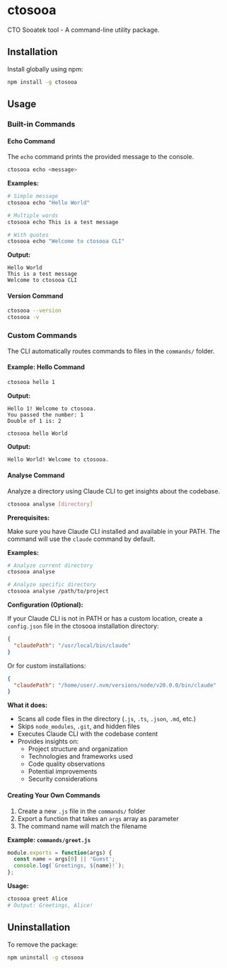# ctosooa

CTO Sooatek tool - A command-line utility package.

## Installation

Install globally using npm:

```bash
npm install -g ctosooa
```

## Usage

### Built-in Commands

#### Echo Command

The `echo` command prints the provided message to the console.

```bash
ctosooa echo <message>
```

**Examples:**

```bash
# Simple message
ctosooa echo "Hello World"

# Multiple words
ctosooa echo This is a test message

# With quotes
ctosooa echo "Welcome to ctosooa CLI"
```

**Output:**
```
Hello World
This is a test message
Welcome to ctosooa CLI
```

#### Version Command

```bash
ctosooa --version
ctosooa -v
```

### Custom Commands

The CLI automatically routes commands to files in the `commands/` folder.

#### Example: Hello Command

```bash
ctosooa hello 1
```

**Output:**
```
Hello 1! Welcome to ctosooa.
You passed the number: 1
Double of 1 is: 2
```

```bash
ctosooa hello World
```

**Output:**
```
Hello World! Welcome to ctosooa.
```

#### Analyse Command

Analyze a directory using Claude CLI to get insights about the codebase.

```bash
ctosooa analyse [directory]
```

**Prerequisites:**

Make sure you have Claude CLI installed and available in your PATH. The command will use the `claude` command by default.

**Examples:**

```bash
# Analyze current directory
ctosooa analyse

# Analyze specific directory
ctosooa analyse /path/to/project
```

**Configuration (Optional):**

If your Claude CLI is not in PATH or has a custom location, create a `config.json` file in the ctosooa installation directory:

```json
{
  "claudePath": "/usr/local/bin/claude"
}
```

Or for custom installations:

```json
{
  "claudePath": "/home/user/.nvm/versions/node/v20.0.0/bin/claude"
}
```

**What it does:**
- Scans all code files in the directory (`.js`, `.ts`, `.json`, `.md`, etc.)
- Skips `node_modules`, `.git`, and hidden files
- Executes Claude CLI with the codebase content
- Provides insights on:
  - Project structure and organization
  - Technologies and frameworks used
  - Code quality observations
  - Potential improvements
  - Security considerations

#### Creating Your Own Commands

1. Create a new `.js` file in the `commands/` folder
2. Export a function that takes an `args` array as parameter
3. The command name will match the filename

**Example: `commands/greet.js`**

```javascript
module.exports = function(args) {
  const name = args[0] || 'Guest';
  console.log(`Greetings, ${name}!`);
};
```

**Usage:**
```bash
ctosooa greet Alice
# Output: Greetings, Alice!
```

## Uninstallation

To remove the package:

```bash
npm uninstall -g ctosooa
```
